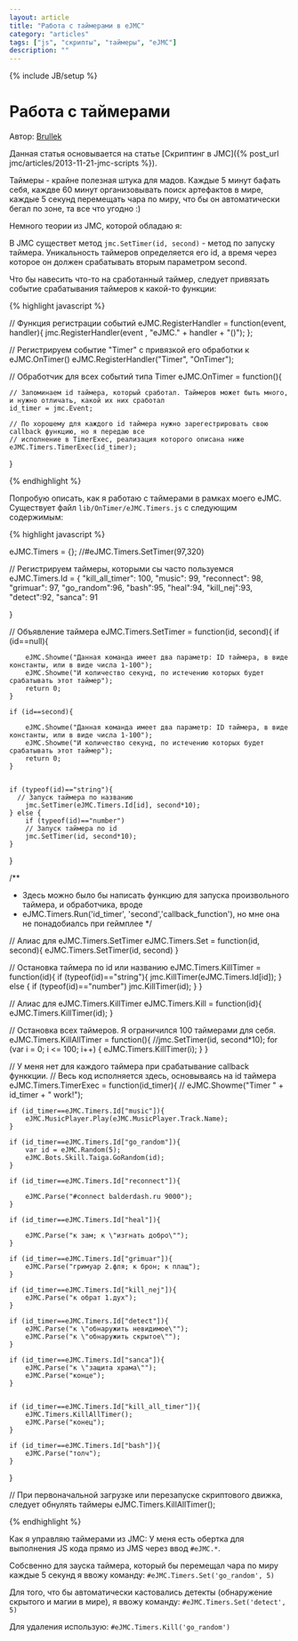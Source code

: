 ```yaml
---
layout: article
title: "Работа с таймерами в eJMC"
category: "articles"
tags: ["js", "скрипты", "таймеры", "eJMC"]
description: ""
---
```

{% include JB/setup %}

# Работа с таймерами

Автор: [Brullek](https://github.com/brullek)

Данная статья основывается на статье [Скриптинг в JMC]({% post_url jmc/articles/2013-11-21-jmc-scripts %}).

Таймеры - крайне полезная штука для мадов. Каждые 5 минут бафать себя, каждве 60 минут организовывать поиск
артефактов в мире, каждые 5 секунд перемещать чара по миру, что бы он автоматически бегал по зоне, та все что угодно :)

Немного теории из JMC, которой обладаю я:

В JMC существет метод `jmc.SetTimer(id, second)` - метод по запуску таймера. Уникальность таймеров определяется его id,
а время через которое он должен срабатывать вторым параметром second.

Что бы навесить что-то на сработанный таймер, следует привязать событие срабатывания таймеров к какой-то функции:

{% highlight javascript %}

// Функция регистрации событий
eJMC.RegisterHandler = function(event, handler){
	jmc.RegisterHandler(event , "eJMC." + handler + "()");
};

// Регистрируем событие "Timer" с привязкой его обработки к eJMC.OnTimer()
eJMC.RegisterHandler("Timer",		"OnTimer");

// Обработчик для всех событий типа Timer
eJMC.OnTimer = function(){
	
	// Запоминаем id таймера, который сработал. Таймеров может быть много, и нужно отличать, какой их них сработал
	id_timer = jmc.Event;
	
	// По хорошему для каждого id таймера нужно зарегестрировать свою callback функцию, но я передаю все
	// исполнение в TimerExec, реализация которого описана ниже
	eJMC.Timers.TimerExec(id_timer);
	
}

{% endhighlight %}


Попробую описать, как я работаю с таймерами в рамках моего eJMC.
Существует файл `lib/OnTimer/eJMC.Timers.js` с следующим содержимым:

{% highlight javascript %}


eJMC.Timers = {};
//#eJMC.Timers.SetTimer(97,320)

// Регистрируем таймеры, которыми сы часто пользуемся
eJMC.Timers.Id = {
		"kill_all_timer": 100,
		"music": 99,
		"reconnect": 98,
		"grimuar": 97,
		"go_random":96,
		"bash":95,
		"heal":94,
		"kill_nej":93,
		"detect":92,
		"sanca": 91
		
}

// Объявление таймера
eJMC.Timers.SetTimer = function(id, second){
	if (id==null){
		
		eJMC.Showme("Данная команда имеет два параметр: ID таймера, в виде константы, или в виде числа 1-100");
		eJMC.Showme("И количество секунд, по истечению которых будет срабатывать этот таймер");
		return 0;
	}
	
	if (id==second){
		
		eJMC.Showme("Данная команда имеет два параметр: ID таймера, в виде константы, или в виде числа 1-100");
		eJMC.Showme("И количество секунд, по истечению которых будет срабатывать этот таймер");
		return 0;
	}


	if (typeof(id)=="string"){
	  // Запуск таймера по названию
		jmc.SetTimer(eJMC.Timers.Id[id], second*10);
	} else {
		if (typeof(id)=="number")
		// Запуск таймера по id
		jmc.SetTimer(id, second*10);
	}

}

/**
 * Здесь можно было бы написать функцию для запуска произвольного таймера, и обработчика, вроде
 * eJMC.Timers.Run('id_timer', 'second','callback_function'), но мне она не понадобиалсь при геймплее
 */

// Алиас для eJMC.Timers.SetTimer
eJMC.Timers.Set = function(id, second){
	eJMC.Timers.SetTimer(id, second)
}

// Остановка таймера по id или названию
eJMC.Timers.KillTimer = function(id){
	if (typeof(id)=="string"){
		jmc.KillTimer(eJMC.Timers.Id[id]);
	} else {
		if (typeof(id)=="number")
		jmc.KillTimer(id);
	}
}

// Алиас для eJMC.Timers.KillTimer
eJMC.Timers.Kill = function(id){
	eJMC.Timers.KillTimer(id);
}

// Остановка всех таймеров. Я ограничился 100 таймерами для себя.
eJMC.Timers.KillAllTimer = function(){
	//jmc.SetTimer(id, second*10);
	for (var i = 0; i <= 100; i++) {
		eJMC.Timers.KillTimer(i);
	}
}

// У меня нет для каждого таймера при срабатывание callback функкции.
// Весь код исполняется здесь, основываясь на id таймера
eJMC.Timers.TimerExec = function(id_timer){
//	eJMC.Showme("Timer " + id_timer + " work!");
	
	if (id_timer==eJMC.Timers.Id["music"]){
		eJMC.MusicPlayer.Play(eJMC.MusicPlayer.Track.Name);
	}
	
	if (id_timer==eJMC.Timers.Id["go_random"]){
		var id = eJMC.Random(5);
		eJMC.Bots.Skill.Taiga.GoRandom(id);
	}
	
	if (id_timer==eJMC.Timers.Id["reconnect"]){
		
		eJMC.Parse("#connect balderdash.ru 9000");
	}
	
	if (id_timer==eJMC.Timers.Id["heal"]){
		
		eJMC.Parse("к зам; к \"изгнать добро\"");
	}
	
	if (id_timer==eJMC.Timers.Id["grimuar"]){
		eJMC.Parse("гримуар 2.фля; к брон; к плащ");
	}
	
	if (id_timer==eJMC.Timers.Id["kill_nej"]){
		eJMC.Parse("к обрат 1.дух");
	}
	
	if (id_timer==eJMC.Timers.Id["detect"]){
		eJMC.Parse("к \"обнаружить невидимое\"");
		eJMC.Parse("к \"обнаружить скрытое\"");
	}
	
	if (id_timer==eJMC.Timers.Id["sanca"]){
		eJMC.Parse("к \"защита храма\"");
		eJMC.Parse("конце");
	}
	
	
	if (id_timer==eJMC.Timers.Id["kill_all_timer"]){
		eJMC.Timers.KillAllTimer();
		eJMC.Parse("конец");
	}
	
	if (id_timer==eJMC.Timers.Id["bash"]){
		eJMC.Parse("толч");
	}
	
	
}

// При первоначальной загрузке или перезапуске скриптового движка, следует обнулять таймеры
eJMC.Timers.KillAllTimer();

{% endhighlight %}

Как я управляю таймерами из JMC:
У меня есть обертка для выполнения JS кода прямо из JMS через ввод `#eJMC.*`.

Собсвенно для зауска таймера, который бы перемещал чара по миру каждые 5 секунд я ввожу команду: 
`#eJMC.Timers.Set('go_random', 5)`

Для того, что бы автоматически кастовались детекты (обнаружение скрытого и магии в мире), я ввожу команду:
`#eJMC.Timers.Set('detect', 5)`

Для удаления использую:
`#eJMC.Timers.Kill('go_random')` 
